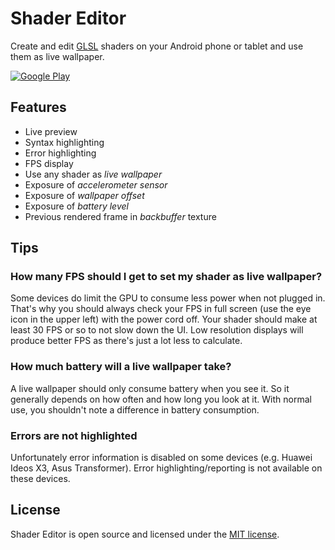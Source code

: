 Shader Editor
=============

Create and edit [GLSL](https://en.wikipedia.org/wiki/GLSL) shaders on
your Android phone or tablet and use them as live wallpaper.

[![Google Play](http://developer.android.com/images/brand/en_generic_rgb_wo_45.png)](https://play.google.com/store/apps/details?id=de.markusfisch.android.shadereditor)

Features
--------

* Live preview
* Syntax highlighting
* Error highlighting
* FPS display
* Use any shader as _live wallpaper_
* Exposure of _accelerometer sensor_
* Exposure of _wallpaper offset_
* Exposure of _battery level_
* Previous rendered frame in _backbuffer_ texture

Tips
----

### How many FPS should I get to set my shader as live wallpaper?

Some devices do limit the GPU to consume less power when not plugged in.
That's why you should always check your FPS in full screen (use the eye
icon in the upper left) with the power cord off. Your shader should make
at least 30 FPS or so to not slow down the UI. Low resolution displays
will produce better FPS as there's just a lot less to calculate.

### How much battery will a live wallpaper take?

A live wallpaper should only consume battery when you see it. So it
generally depends on how often and how long you look at it. With normal
use, you shouldn't note a difference in battery consumption.

### Errors are not highlighted

Unfortunately error information is disabled on some devices (e.g. Huawei
Ideos X3, Asus Transformer). Error highlighting/reporting is not available
on these devices.

License
-------

Shader Editor is open source and licensed under the
[MIT license](http://www.opensource.org/licenses/mit-license.php).
